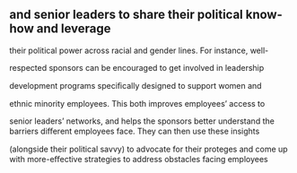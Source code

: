 ## and senior leaders to share their political know-how and leverage

their political power across racial and gender lines. For instance, well-

respected sponsors can be encouraged to get involved in leadership

development programs speciﬁcally designed to support women and

ethnic minority employees. This both improves employees’ access to

senior leaders’ networks, and helps the sponsors better understand the barriers diﬀerent employees face. They can then use these insights

(alongside their political savvy) to advocate for their proteges and come up with more-eﬀective strategies to address obstacles facing employees